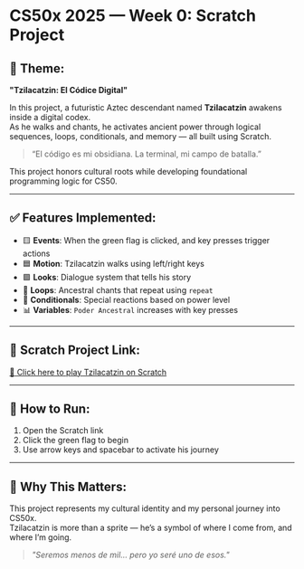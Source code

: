# CS50x 2025 — Week 0: Scratch Project

## 🔱 Theme:
**"Tzilacatzin: El Códice Digital"**

In this project, a futuristic Aztec descendant named **Tzilacatzin** awakens inside a digital codex.  
As he walks and chants, he activates ancient power through logical sequences, loops, conditionals, and memory — all built using Scratch.

> “El código es mi obsidiana. La terminal, mi campo de batalla.”

This project honors cultural roots while developing foundational programming logic for CS50.

---

## ✅ Features Implemented:
- 🟨 **Events**: When the green flag is clicked, and key presses trigger actions
- 🟦 **Motion**: Tzilacatzin walks using left/right keys
- 🟪 **Looks**: Dialogue system that tells his story
- 🔁 **Loops**: Ancestral chants that repeat using `repeat`
- 🔀 **Conditionals**: Special reactions based on power level
- 📊 **Variables**: `Poder Ancestral` increases with key presses

---

## 🔗 Scratch Project Link:
[🔗 Click here to play Tzilacatzin on Scratch](https://scratch.mit.edu/projects/1156231737/)

---

## 📁 How to Run:
1. Open the Scratch link
2. Click the green flag to begin
3. Use arrow keys and spacebar to activate his journey

---

## 🧠 Why This Matters:
This project represents my cultural identity and my personal journey into CS50x.  
Tzilacatzin is more than a sprite — he’s a symbol of where I come from, and where I’m going.

> _"Seremos menos de mil… pero yo seré uno de esos."_  

